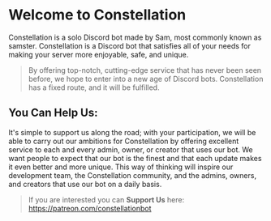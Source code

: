 # **Welcome to Constellation**
Constellation is a solo Discord bot made by Sam, most commonly known as samster. Constellation is a Discord bot that satisfies all of your needs for making your server more enjoyable, safe, and unique. 
> By offering top-notch, cutting-edge service that has never been seen before, we hope to enter into a new age of Discord bots. Constellation has a fixed route, and it will be fulfilled.

## **You Can Help Us:**
It's simple to support us along the road; with your participation, we will be able to carry out our ambitions for Constellation by offering excellent service to each and every admin, owner, or creator that uses our bot. We want people to expect that our bot is the finest and that each update makes it even better and more unique. This way of thinking will inspire our development team, the Constellation community, and the admins, owners, and creators that use our bot on a daily basis.
> If you are interested you can **Support Us** here: https://patreon.com/constellationbot
